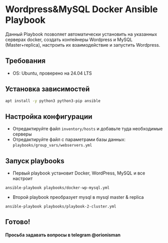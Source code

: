 # Wordpress&MySQL Docker Ansible Playbook

Данный Playbook позволяет автоматически установить на указанных серверах docker, создать контейнеры Wordpress и MySQL (Master+replica), настроить их взаимодействие и запустить Wordpress.

## Требования
- OS: Ubuntu, проверено на 24.04 LTS


## Установка зависимостей
```bash
apt install -y python3 python3-pip ansible
```

## Настройка конфигурации
- Отредактируйте файл `inventory/hosts` и добавьте туда необходимые серверы
- Отредактируйте файл с параметрами базы данных: `playbooks/group_vars/webservers.yml`

## Запуск playbooks
- Первый playbook установит Docker, WordPress, MySQL и все настроит
```
ansible-playbook playbooks/docker-wp-mysql.yml
```
- Второй playbook преобразует mysql в mysql master & replica
```
ansible-playbook playbooks/playbook-2-cluster.yml
```

## Готово!
#### Просьба задавать вопросы в telegram @orionisman